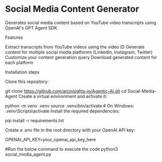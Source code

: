 # Social Media Content Generator

Generates social media content based on YouTube video transcripts using OpenAI's GPT Agent SDK

Features

Extract transcripts from YouTube videos using the video ID
Generate content for multiple social media platforms (LinkedIn, Instagram, Twitter)
Customize your content generation query
Download generated content for each platform


Installation steps

Clone this repository:

git clone https://github.com/arcinsights-io/Agentic-AI.git
cd Social-Media-Agent
Create a virtual environment and activate it:

python -m venv .venv
source .venv/bin/activate  # On Windows: .venv\Scripts\activate
Install the required dependencies:

pip install -r requirements.txt

Create a .env file in the root directory with your OpenAI API key:

OPENAI_API_KEY=your_openai_api_key_here

#Run the below command to execute the code
python3 social_media_agent.py